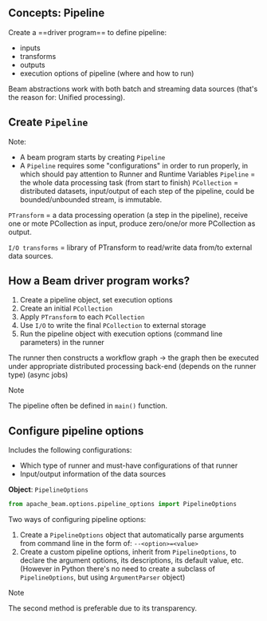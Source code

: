 ## Concepts: Pipeline

Create a ==driver program== to define pipeline:

- inputs
- transforms
- outputs
- execution options of pipeline (where and how to run)

Beam abstractions work with both batch and streaming data sources (that's the reason for: Unified processing).

## Create `Pipeline`

Note:
- A beam program starts by creating `Pipeline`
- A `Pipeline` requires some "configurations" in order to run properly, in which should pay attention to Runner and Runtime Variables
`Pipeline` = the whole data processing task (from start to finish)
`PCollection` = distributed datasets, input/output of each step of the pipeline, could be bounded/unbounded stream, is immutable.

`PTransform` = a data processing operation (a step in the pipeline), receive one or mote PCollection as input, produce zero/one/or more PCollection as output.

`I/O transforms` = library of PTransform to read/write data from/to external data sources.

## How a Beam driver program works?

1. Create a pipeline object, set execution options
2. Create an initial `PCollection`
3. Apply `PTransform` to each `PCollection`
4. Use `I/O` to write the final `PCollection` to external storage
5. Run the pipeline object with execution options (command line parameters) in the runner

The runner then constructs a workflow graph -> the graph then be executed under appropriate distributed processing back-end (depends on the runner type) (async jobs)

> [!Note]
> The pipeline often be defined in `main()` function.

## Configure pipeline options

Includes the following configurations:

- Which type of runner and must-have configurations of that runner
- Input/output information of the data sources

**Object**: `PipelineOptions`

```python
from apache_beam.options.pipeline_options import PipelineOptions
```

Two ways of configuring pipeline options:

1. Create a `PipelineOptions` object that automatically parse arguments from command line in the form of: `--<option>=<value>`
2. Create a custom pipeline options, inherit from `PipelineOptions`, to declare the argument options, its descriptions, its default value, etc. (However in Python there's no need to create a subclass of `PipelineOptions`, but using `ArgumentParser` object)

> [!Note]
> The second method is preferable due to its transparency.
